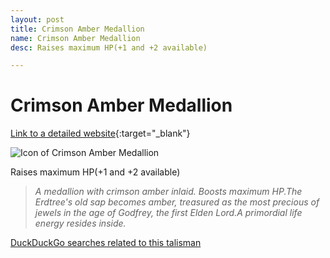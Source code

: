 ```yaml
---
layout: post
title: Crimson Amber Medallion
name: Crimson Amber Medallion
desc: Raises maximum HP(+1 and +2 available)

---
```

# Crimson Amber Medallion
[Link to a detailed website](https://eldenring.wiki.fextralife.com/Crimson+Amber+Medallion){:target="_blank"}

![Icon of Crimson Amber Medallion](https://eldenring.wiki.fextralife.com/file/Elden-Ring/crimson_amber_medallion_talisman_elden_ring_wiki_guide_200px.png)

Raises maximum HP(+1 and +2 available)

>*A medallion with crimson amber inlaid. Boosts maximum HP.The Erdtree's old sap becomes amber, treasured as the most precious of jewels in the age of Godfrey, the first Elden Lord.A primordial life energy resides inside.*

[DuckDuckGo searches related to this talisman]({{site.baseurl}}/searches/CrimsonAmberMedallion)


